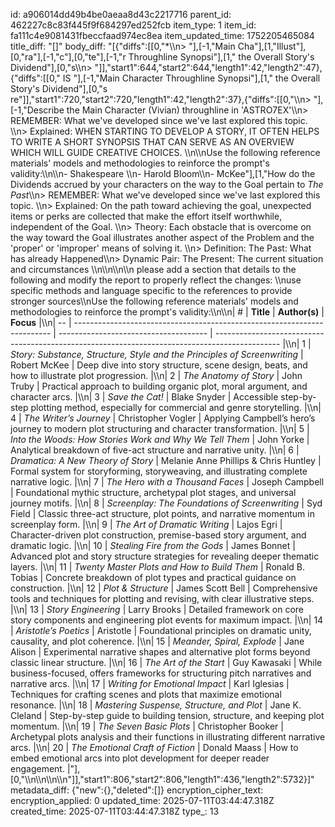id: a906014dd49b4be0aeaa8d43c2217716
parent_id: 462227c8c83f445f9f684297ed252fcb
item_type: 1
item_id: fa111c4e9081431fbeccfaad974ec8ea
item_updated_time: 1752205465084
title_diff: "[]"
body_diff: "[{\"diffs\":[[0,\"*\\\n> \"],[-1,\"Main Cha\"],[1,\"Illust\"],[0,\"ra\"],[-1,\"c\"],[0,\"te\"],[-1,\"r Throughline Synopsi\"],[1,\" the Overall Story's Dividend\"],[0,\"s\\\n> \"]],\"start1\":644,\"start2\":644,\"length1\":42,\"length2\":47},{\"diffs\":[[0,\" IS \"],[-1,\"Main Character Throughline Synopsi\"],[1,\" the Overall Story's Dividend\"],[0,\"s re\"]],\"start1\":720,\"start2\":720,\"length1\":42,\"length2\":37},{\"diffs\":[[0,\"\\\n>  \"],[-1,\"Describe the Main Character (Vivian) throughline in 'ASTRO7EX'\\\n> REMEMBER: What we've developed since we've last explored this topic. \\\n> Explained: WHEN STARTING TO DEVELOP A STORY, IT OFTEN HELPS TO WRITE A SHORT SYNOPSIS THAT CAN SERVE AS AN OVERVIEW WHICH WILL GUIDE CREATIVE CHOICES. \\\n\\\nUse the following reference materials' models and methodologies to reinforce the prompt's validity:\\\n\\\n- Shakespeare \\\n- Harold Bloom\\\n- McKee\"],[1,\"How do the Dividends accrued by your characters on the way to the Goal pertain to *The Past*\\\n> REMEMBER: What we've developed since we've last explored this topic. \\\n> Explained: On the path toward achieving the goal, unexpected items or perks are collected that make the effort itself worthwhile, independent of the Goal. \\\n> Theory: Each obstacle that is overcome on the way toward the Goal illustrates another aspect of the Problem and the 'proper' or 'improper' means of solving it. \\\n> Definition: The Past: What has already Happened\\\n> Dynamic Pair: The Present: The current situation and circumstances \\\n\\\n\\\n\\\n please add a section that details to the following and modify the report to properly reflect the changes: \\\nuse specific methods and language specific to the references to provide stronger sources\\\nUse the following reference materials' models and methodologies to reinforce the prompt's validity:\\\n\\\n| #  | **Title**                                                                | **Author(s)**                         | **Focus**                                                                                      |\\\n| -- | ------------------------------------------------------------------------ | ------------------------------------- | ---------------------------------------------------------------------------------------------- |\\\n| 1  | *Story: Substance, Structure, Style and the Principles of Screenwriting* | Robert McKee                          | Deep dive into story structure, scene design, beats, and how to illustrate plot progression.   |\\\n| 2  | *The Anatomy of Story*                                                   | John Truby                            | Practical approach to building organic plot, moral argument, and character arcs.               |\\\n| 3  | *Save the Cat!*                                                          | Blake Snyder                          | Accessible step-by-step plotting method, especially for commercial and genre storytelling.     |\\\n| 4  | *The Writer’s Journey*                                                   | Christopher Vogler                    | Applying Campbell’s hero’s journey to modern plot structuring and character transformation.    |\\\n| 5  | *Into the Woods: How Stories Work and Why We Tell Them*                  | John Yorke                            | Analytical breakdown of five-act structure and narrative unity.                                |\\\n| 6  | *Dramatica: A New Theory of Story*                                       | Melanie Anne Phillips & Chris Huntley | Formal system for storyforming, storyweaving, and illustrating complete narrative logic.       |\\\n| 7  | *The Hero with a Thousand Faces*                                         | Joseph Campbell                       | Foundational mythic structure, archetypal plot stages, and universal journey motifs.           |\\\n| 8  | *Screenplay: The Foundations of Screenwriting*                           | Syd Field                             | Classic three-act structure, plot points, and narrative momentum in screenplay form.           |\\\n| 9  | *The Art of Dramatic Writing*                                            | Lajos Egri                            | Character-driven plot construction, premise-based story argument, and dramatic logic.          |\\\n| 10 | *Stealing Fire from the Gods*                                            | James Bonnet                          | Advanced plot and story structure strategies for revealing deeper thematic layers.             |\\\n| 11 | *Twenty Master Plots and How to Build Them*                              | Ronald B. Tobias                      | Concrete breakdown of plot types and practical guidance on construction.                       |\\\n| 12 | *Plot & Structure*                                                       | James Scott Bell                      | Comprehensive tools and techniques for plotting and revising, with clear illustrative steps.   |\\\n| 13 | *Story Engineering*                                                      | Larry Brooks                          | Detailed framework on core story components and engineering plot events for maximum impact.    |\\\n| 14 | *Aristotle’s Poetics*                                                    | Aristotle                             | Foundational principles on dramatic unity, causality, and plot coherence.                      |\\\n| 15 | *Meander, Spiral, Explode*                                               | Jane Alison                           | Experimental narrative shapes and alternative plot forms beyond classic linear structure.      |\\\n| 16 | *The Art of the Start*                                                   | Guy Kawasaki                          | While business-focused, offers frameworks for structuring pitch narratives and narrative arcs. |\\\n| 17 | *Writing for Emotional Impact*                                           | Karl Iglesias                         | Techniques for crafting scenes and plots that maximize emotional resonance.                    |\\\n| 18 | *Mastering Suspense, Structure, and Plot*                                | Jane K. Cleland                       | Step-by-step guide to building tension, structure, and keeping plot momentum.                  |\\\n| 19 | *The Seven Basic Plots*                                                  | Christopher Booker                    | Archetypal plots analysis and their functions in illustrating different narrative arcs.        |\\\n| 20 | *The Emotional Craft of Fiction*                                         | Donald Maass                          | How to embed emotional arcs into plot development for deeper reader engagement.                |\"],[0,\"\\\n\\\n\\\n\\\n\"]],\"start1\":806,\"start2\":806,\"length1\":436,\"length2\":5732}]"
metadata_diff: {"new":{},"deleted":[]}
encryption_cipher_text: 
encryption_applied: 0
updated_time: 2025-07-11T03:44:47.318Z
created_time: 2025-07-11T03:44:47.318Z
type_: 13